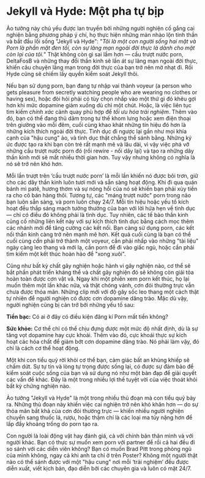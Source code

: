 # Jekyll và Hyde: Một pha tự bịp 

Ảo tưởng này chủ yếu được lan truyền bởi những người nghiện cố gắng cai nghiện bằng phương pháp ý chí, họ thực hiện những màn nhào lộn tinh thần và bắt đầu lối sống "Jekyll và Hyde": "*Tôi là một con người sống hai mặt và Porn là phần mặt đen tối, còn sự lãng mạn ngoài đời thực là dành cho mặt còn lại của tôi.*" Thật không còn gì sai lầm hơn — cầu trượt nước porn, DeltaFosB và những thay đổi thần kinh sẽ lấn át sự lãng mạn ngoài đời thực, khiến câu chuyện lãng mạn trong đời thực của bạn trở nên mờ nhạt đi. Rồi Hyde cũng sẽ chiếm lấy quyền kiểm soát Jekyll thôi.

Nếu bạn sử dụng porn, bạn đang tự nhập vai thành voyeur (a person who gets pleasure from secretly watching people who are wearing no clothes or having sex), hoặc đòi hỏi phải có tùy chọn nhấp vào một thứ gì đó khêu gợi hơn khi mức dopamine giảm xuống dù chỉ một chút. Hoặc, là việc liên tục tìm kiếm *chính xác* cảnh quay phù hợp để *tối ưu hóa trải nghiệm*. Thêm vào đó, bạn có thể đang thủ dâm trong tư thế khom lưng hoặc xem điện thoại trên giường vào mỗi đêm, cuối cùng khao khát những tín hiệu đó hơn là những kích thích ngoài đời thực. Tình dục đi ngược lại gần như mọi khía cạnh của "hậu cung" ảo, và tình dục thật chẳng thể sánh bằng. Những ký ức được tạo ra khi bạn còn trẻ rất mạnh mẽ và lâu dài, vì vậy việc phá vỡ những cầu trượt nước porn đó (rồi rewire - nối dây lại) và tạo ra những dây thần kinh mới sẽ mất nhiều thời gian hơn. Tuy vậy nhưng không có nghĩa là nó sẽ trở nên khó hơn.

Mỗi lần trượt trên ‘cầu trượt nước porn’ là mỗi lần khiến nó được bôi trơn, giữ cho các dây thần kinh luôn tươi mới và sẵn sàng hoạt động. Khi đi qua quán bánh mì patê, hương thơm và sự nóng hổi của nó sẽ khiến bạn phải xùy tiền ra cho cô bán hàng thôi. Tương tự, các "máng trượt nước" porn trong não bạn luôn sẵn sàng, và porn luôn chạy 24/7. Mỗi tín hiệu hoặc yếu tố kích hoạt đều thắp sáng mạch tưởng thưởng của bạn với lời hứa hẹn về tình dục — chỉ có điều đó không phải là tình dục. Tuy nhiên, các tế bào thần kinh củng cố những liên kết này với sự kích thích tình dục bằng cách mọc thêm các nhánh mới để tăng cường các kết nối. Bạn càng sử dụng porn, các kết nối thần kinh càng trở nên mạnh mẽ hơn. Kết quả cuối cùng là bạn có thể cuối cùng *cần* phải trở thành một voyeur, cần phải nhấp vào những "tài liệu" ngày càng leo thang và mới lạ, cần porn để đi vào giấc ngủ, hoặc cần phải tìm kiếm một kết thúc hoàn hảo để "xong xuôi".

Cũng như bất kỳ chất gây nghiện hoặc hành vi gây nghiện nào, cơ thể sẽ bắt phần phát triển kháng thể và chất gây nghiện đó sẽ không còn giải tỏa hoàn toàn được cơn vật vã. Ngay khi một phiên xem porn kết thúc, họ lại muốn thêm một lần khác nữa, và thật chóng vánh, cơn đói thường trực vẫn chưa được thỏa mãn. Những clip mới với độ gây sốc leo thang một cách thật tự nhiên để người nghiện có được cơn dopamine dâng trào. Mặc dù vậy, người nghiện cũng bị cản trở bởi những yếu tố sau:

**Tiền bạc:** Có ai ở đây có điều kiện đăng kí Porn mất tiền không?

**Sức khỏe:** Cơ thể chỉ có thể chịu đựng được một mức độ nhất định, dù là sự tăng vọt dopamine hay cực khoái. Thêm vào đó, cực khoái thực sự kích hoạt các hóa chất để giảm bớt cơn dopamine dâng trào. Nó phải làm vậy, đó chỉ là cách cơ thể hoạt động.

Một khi con tiểu quỷ rời khỏi cơ thể bạn, cảm giác bất an khủng khiếp sẽ chấm dứt. Sự tự tin và lòng tự trọng được sống lại, có được sự đảm bảo để kiểm soát cuộc sống của bạn và sử dụng nó như một bàn đạp để giải quyết các vấn đề khác. Đây là một trong nhiều lợi thế tuyệt vời của việc thoát khỏi bất kỳ chứng nghiện nào.

Ảo tưởng "Jekyll và Hyde" là một trong nhiều thủ đoạn mà con tiểu quỷ bày ra. Những thủ đoạn này khiến việc cai nghiện trở nên khó khăn hơn — do sự thỏa mãn bất khả của cơn đói thường trực — khiến nhiều người nghiện chuyển sang thuốc lá, rượu, hoặc thậm chí là các loại ma túy nặng hơn để lấp đầy khoảng trống do porn tạo ra.

Con người là loài động vật hay đánh giá, cả với chính bản thân mình và với người khác. Bạn có thực sự muốn xem porn với partner để rồi cả hai đều đi so sánh với các diễn viên không? Bạn có muốn Brad Pitt trong phòng ngủ của mình không, ngay cả khi anh ta chỉ ở trên Poster? Không một người thật nào có thể sánh được với một "hậu cung" nơi mỗi ‘trải nghiệm’ đều được diễn xuất, viết kịch bản, đạo diễn bởi các chuyên gia và luôn có mặt 24/7.

